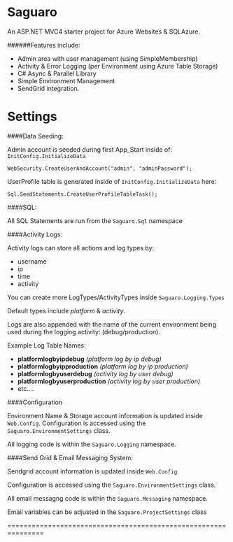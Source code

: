 Saguaro
=======

An ASP.NET MVC4 starter project for Azure Websites & SQLAzure.

######Features include:

* Admin area with user management (using SimpleMembership)
* Activity &amp; Error Logging (per Environment using Azure Table Storage)
* C# Async & Parallel Library
* Simple Environment Management
* SendGrid integration.



Settings
========



####Data Seeding:

Admin account is seeded during first App_Start inside of: `InitConfig.InitializeData`

    WebSecurity.CreateUserAndAccount("admin", "adminPassword");

UserProfile table is generated inside of `InitConfig.InitializeData` here:

    Sql.SeedStatements.CreateUserProfileTableTask();


####SQL:

All SQL Statements are run from the `Saguaro.Sql` namespace

####Activity Logs:

Activity logs can store all actions and log types by:
* username
* ip
* time
* activity

You can create more LogTypes/ActivityTypes inside `Saguaro.Logging.Types`

Default types include _platform_ & _activity_.

Logs are also appended with the name of the current environment being used during the logging activity: (debug/production).

Example Log Table Names:
* **platformlogbyipdebug** _(platform log by ip debug)_
* **platformlogbyipproduction** _(platform log by ip production)_
* **platformlogbyuserdebug** _(activity log by user debug)_
* **platformlogbyuserproduction** _(activity log by user production)_
* etc....

####Configuration

Environment Name & Storage account information is updated inside `Web.Config`. Configuration is accessed using the `Saguaro.EnvironmentSettings` class.

All logging code is within the `Saguaro.Logging` namespace.




####Send Grid & Email Messaging System:


Sendgrid account information is updated inside `Web.Config`.

Configuration is accessed using the `Saguaro.EnvironmentSettings` class.

All email messagng code is within the `Saguaro.Messaging` namespace.

Email variables can be adjusted in the `Saguaro.ProjectSettings` class

===============================================================

